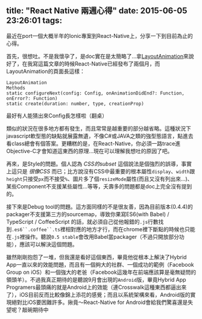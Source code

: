 title: "React Native 兩週心得"
date: 2015-06-05 23:26:01
tags:
---


最近在port一個大概半年的Ionic專案到React-Native上，分享一下到目前為止的心得。

首先，很想吐。不是我懷孕了，是doc實在是太簡略了...拿[LayoutAnimation](https://facebook.github.io/react-native/docs/layoutanimation.html#content)來說好了，在我寫這篇文章的時候React-Native已經發布了兩個月，而LayoutAnimation的頁面長這樣：

```
LayoutAnimation
Methods
static configureNext(config: Config, onAnimationDidEnd?: Function, onError?: Function)
static create(duration: number, type, creationProp)
```
最好有人能猜出來Config長怎樣啦（翻桌）

類似的狀況在很多地方都有發生，而且常常是越重要的部分越省略。這種狀況下javascript軟型態的缺點就展露無遺，不像C#或JAVA之類的強型態語言，點進去看class總會有個答案。更糟糕的是，在React-Native，你必須一路trace進Objective-C才會知道這東西的原理...現在可以理解我想吐的原因了吧。

再來，是Style的問題。個人認為 *CSS的subset* 這個說法是個強烈的誤導，事實上這只是 *很像CSS* 而已；比方說沒有CSS中最重要的根本屬性`display`、`width`跟`height`只接受`px`而不接受`%`、圖片多了個`resizeMode`屬性(而且又沒有列出來...)、某些Component不支援某些屬性...等等，夭壽多的問題都是doc上完全沒有提到的。

接下來是Debug tool的問題。這方面同樣的不是很友善，因為目前版本(0.4.4)的packager不支援第三方的sourcemap，導致你果寫ES6(with Babel) / TypeScript / CoffeeScript 的話，就必須自己從他報錯的`.js`行數找到`.es6``.coffee``.ts`裡相對應的地方才行，而在chrome裡下斷點的時候也只能在`.js`裡操作。聽說`0.5 stable`會改用Babel當packager（不過只開放部分功能），應該可以解決這個問題。

雖然剛剛抱怨了一堆，但我還是看好這個東西，畢竟他從根本上解決了Hybrid App一直以來的效能問題，而且有一個夠大的社群、一個成功的範例（Facebook Group on iOS）和一個強大的老爸（Facebook這幾年在前端應該算是毫無疑問的領頭羊）。不過我真正期待的是聽說9月會出現的`Android`版，畢竟Hybrid App Programers最頭痛的就是Android上的效能（連Crosswalk這種東西都逼出來了），iOS目前反而比較像錦上添花的感覺；而且以系統架構來看，Android版的實現絕對比iOS要困難許多。揪竟～React-Native for Android會給我們驚喜還是失望呢？敲碗期待中
